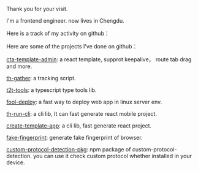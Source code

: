  
Thank you for your visit.       
       
  I'm a frontend engineer. now lives in Chengdu.      
  
 <!-- [ ![icons8-level-up-your-coding-skills-and-quickly-land-a-job-14](https://user-images.githubusercontent.com/48620706/157663392-bf508ac4-1b2e-4618-9b8a-20a65913b074.png)LeetCode：[thomas](https://leetcode-cn.com/u/web_thomas/) | ![icons8-blog-16](https://github.com/thomas-void0/thomas-void0/assets/48620706/a0a135a2-0320-45fa-8541-98f4752e177c)issuze: [blog](https://github.com/thomas-void0/blogs) --> 
   
  Here is a track of my activity on github：   
 
<!-- [![Top Langs](https://github-readme-stats.vercel.app/api/top-langs/?username=thomas-void0&layout=compact&theme=default&hide_border=true)](https://github.com/anuraghazra/github-readme-stats)[![Anurag's GitHub stats](https://github-readme-stats.vercel.app/api?username=thomas-void0&show_icons=true&hide=stars&include_all_commits=true&count_private=true&line_height=24&theme=default&hide_border=true)](https://github.com/anuraghazra/github-readme-stats) -->

 <!--  ![my snake](https://github.com/thomas-void0/thomas-void0/blob/output/github-snake.svg)   -->

  Here are some of the projects I've done on github：

  [cta-template-admin](https://github.com/thomas-void0/cta-template-admin): a react template, supprot keepalive， route tab drag and more. 

  [th-gather](https://github.com/thomas-void0/th-gather): a tracking script.

  [t2t-tools](https://github.com/thomas-void0/t2t-tools): a typescript type tools lib.

  [fool-deploy](https://github.com/thomas-void0/fool-deploy): a fast way to deploy web app in linux server env.

  [th-run-cli](https://github.com/thomas-void0/th-run-cli): a cli lib, It can fast generate react mobile project.

  [create-template-app](https://github.com/thomas-void0/create-template-app): a cli lib, fast generate react project.

  [fake-fingerprint](https://github.com/thomas-void0/fake-fingerprint): generate fake fingerprint of browser.

  [custom-protocol-detection-pkg](https://github.com/thomas-void0/custom-protocol-detection-pkg): npm package of custom-protocol-detection. you can use it check custom protocol whether installed in your device.
  


<!-- **profile-3d-contrib**  

![profile-3d-contrib](./profile-3d-contrib/profile-green-animate.svg) -->
  
  

